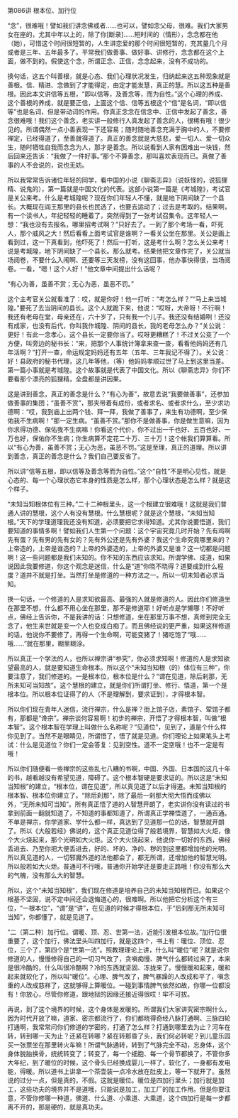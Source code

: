 第086讲 根本位、加行位

“念”，很难哦！譬如我们讲念佛或者……也可以，譬如念父母，很难。我们大家男女在座的，尤其中年以上的，除了你[断录]……短时间的（情形），念念都在他（她），可惜这个时间很短暂的，人生讲恋爱的那个时间很短暂的，充其量几个月或者是三年、五年最多了。平常我们做善事、做好事、讲修行，念念都在这个上面，做不到的。假使这个念，所谓正念、正信，念念起来，没有不成功的。

换句话，这五个叫善根，就是心态、我们心理状况发生，归纳起来这五种现象就是善根。信、精进、念做到了才能得定，由定才能发慧，真正的慧。所以这五种是善根。因此本文讲信等五根，“即以信等，及善念等，而为自性。”这个心理的养成、这个善根的养成，就是要正信，上面这个信、信等五根这个“信”是名词，“即以信等”也是名词，但是带动词的作用。你真正念念在信念中、正信中发起了善念，善念很难哦！我们这个善念，老实讲一般修行人真发起了善念的人，很稀有哦！很少见的。所谓偶然一点小善表现一下还容易；随时随地善念充满于胸中的人，不要修禅定，已经得道了，至善就得道了。真正的善念就是大慈悲，爱一切人、爱一切众生，随时牺牲自我而念念为人，那才是善念。所以说看到人家有困难出一块钱，然后回来还告诉：“我做了一件好事。”那个不算善念，那叫喜欢表现而已。真做了善事的人不会说的，说也无妨。

所以我常常告诉诸位年轻的同学，看中国的小说《聊斋志异》（说妖怪的，说狐狸精、说鬼的），第一篇就是中国文化的代表。这部小说第一篇是《考城隍》，考试官是关公来考。什么是考城隍呢？现在你们年轻人不懂，就是地下阴间缺了一个县长。大概现在阎王那里的县长也民选了，也要去运动了；过去是考取的。结果啊，有一个读书人，年纪轻轻的睡着了，突然得到了一张考试召集令。这年轻人一想：“我也没有去报名，哪里招考试啊？”只好去了。一到了那个考场一看，吓死人，那个威风之大！然后看看上面考试官是谁啊？一看关公坐在那里。关公是画上看到过，这一下真看到，他吓死了！然后一打听，这是考什么啊？怎么关公来考！说是考城隍，地下阴间缺了一个县长。那么就考。结果他把文章作完了，关公就当场阅卷，不要什么入闱啊、还要等三天发榜，没有这回事，他办事快得很，当场阅卷。一看，“嗯！这个人好！”他文章中间提出什么话呢？

“有心为善，虽善不赏；无心为恶，虽恶不罚。”

这个主考官关公就看准了：哎，就是你好！他一打听：“考怎么样？”“马上来当城隍。”要死了去当阴间的县长。这个人就跪下来，他说：“哎呀，大帝呀！不行啊！我还有老母在堂，母亲还在，六十岁了，只有我一个儿子。我还没有结婚咧！还没有成家，也没有后代，你叫我作城隍、阴间的县长，我的老母怎么办？”关公说：更好！有此一念孝心，这个县长一定要你当了。哎呀更糟糕了！不过关公变了一个方便，叫旁边的秘书长：“来，把那个人事统计簿拿来查一查，看看他妈妈还有几年活啊？”打开一查，命运规定妈妈还有五年（五年、三年我记不得了）。关公说：好！县政府的秘书代理，这几年等他，（等）他妈妈孝顺过世了马上到这里当差。第一篇小事就是考城隍。这个故事就是代表了中国文化。所以《聊斋志异》你们不要看那个漂亮的狐狸精，全盘都是讲因果。

这是讲到善念，真正的善念是什么？“有心为善”，故意去说“我要做善事”，还参加做善事的集团；“虽善不赏”，那夹带着有成份，或者求名、或者求什么，至少求功德啊：“哎，我到庙上出两个钱、拜一拜，我做了善事了，来生有功德啊，至少保佑我不生病啊！”那一定生病。“虽善不赏。”那你不是做善事，你是做生意嘛，因为你求得功德、保佑我不生病嘛！你看这个代价，你不过出一千也好、五百也好、一万也好，保佑你不生病；你生病算不定花二十万、三十万！这个帐我们算算看。所以“有心为善，虽善不赏；无心为恶，虽恶不罚。”这是至理，真正的道理。所以讲到善念，真正的善念是什么？我们自己要反省了。

所以讲“信等五根，即以信等及善念等而为自性。”这个“自性”不是明心见性，就是心态的、每一个心理状态它本身的性质是怎么样，那个心理状态是怎么样？就是这个样子。

“未知当知根体位有三种。”二十二种根里头，这一个根建立很难哦！这就是我们普通人讲的慧根，这个人有没有慧根。什么慧根呢？就是这个慧根，“未知当知根。”天下的学理道理我还没有知道，必须要把它求得知道。尤其你说要悟道，我们要知道的事情多啊！譬如我们人生第一个问题：这个宇宙究竟几时开始？先有鸡啊先有蛋？先有男的先有女的？先有外公还是先有外婆？我这个生命究竟哪里来的？上帝造的，上帝是谁造的？上帝的外婆造的，上帝的外婆又是谁？这一切都是问题啊！这一些问题都是我们未知的。你不知的东西应该求知。所谓学佛、成道，如果说因此我要修道，你这个观念是迷信，什么是“道”你晓不晓得？道要成到什么程度？道并不就是打坐。当然打坐是修道的一种方法之一。所以一切未知者必求当知。

换一句话，一个修道的人是求知欲最高、最强的人就是修道的人。因此你们修道坐在那里不想，什么都不用心坐在那里，那不是修道耶！好听点是学懒哪！不好听点，佛经上告诉你，不是我讲的话：只想修道，坐在那里万事不想，真修到完全无念了，他生来世就是变一个人也变成白痴了。而且佛经说的更严重，如果这样修道的话，他说你不要修了，再得一个生命啊，可能变猪了！猪吃饱了“哦……哦……”就在那里，糊里糊涂。

所以真正一个学法的人，也所以禅宗讲“参究”，你必须求知啊！修道的人是求知欲望最高的人，就是要知道生命根本。所以这个“未知当知根（的）体位有三种”，你要注意了，我们修道的。一是根本位，根本位是什么？“谓在见道，除后刹那，无所未知可当知故”。这个慧根的建立，就是你们所谓打坐、修行、悟道，第一个是根本位。所以根本位证得了的人（不是理解到，要求证到），才得根本智。

所以你们现在青年人迷信，流行禅宗，什么是禅？街上馆子店，素馆子、荤馆子都有，那都是“谗宗”。禅宗谈何容易啊！初步的禅宗，开悟了才得根本智，叫做“根本智”。这个根本智在学理上叫做什么名称呢？“见道位”，见到了，道是个什么样你见到了。当然不是眼睛见，所谓悟了，悟了就是见道。你们理论上如果笔头上考试：什么是见道位？你们一定会答复：见到空性。道不一定空哦！也不一定是有哦！

所以你们随便看一些禅宗的这些乱七八糟的书啊，中国、外国、日本国的这几十年的书，越看越没有希望见道，障碍了。这个根本智硬是要求证的。所以这是“未知当知根”的建立，“根本位，谓在见道”，所以真见道了以后才得道。未知当知根的根本智、根本位你建立了。“除后刹那”，除了最后一刹那大彻大悟而成佛以外，“无所未知可当知”。所有真正悟了道的人智慧开朗了，老实讲你没有读过的书拿到前面一翻就知道了，不知道的事都知道了，所谓真正学禅悟道了，一通百通。不单是禅宗，你学道家、学什么都一样，真达到了见道那一位的话，智慧就开朗了。所以《大般若经》佛说的，这个真正见道位得了般若境界，智慧如大火炬，像个大火烧起来，那个光明如大火炬。这个大火烧起来，他说你一切好的东西，佛经丢进去、乃至你把大便丢进去，好的、坏的、净的、秽的到这里都增加他的光明。所以真见道的人，一切邪魔外道的法他都会了，都无所谓，还增加他的智慧光明。所以般若如大火炬。普通可不行哦，普通你开始学还是要走正路哦！你没有那么大的气魄，没有那么大的智慧。

所以，这个“未知当知根”，我们现在修道是培养自己的未知当知根而已。如果这个根基不坚固，说不定中间还会退悔道心的，很难啊。所以他把它分析这个有三位，“一根本位”，“谓”是“讲”，在见道的时候才得根本位，于“后刹那无所未知可当知”，你都懂了，就是见道了。

“二（第二种）加行位。谓暖、顶、忍、世第一法，近能引发根本位故。”加行位很重要了，这个加行，佛法里头叫四加行，就是这四个，书上有：暖位、顶位、忍位，三个了，第四个是“世第一法”。照教理理论上讲，什么叫“暖位”呢？就是说你修道的人，慢慢修得自己的一切习气改了，贪嗔痴慢、脾气什么都转过来了，本来是很冷酷的，什么叫很冷酷啊？冷的东西就坚固、冻拢来了。慢慢暖和起来，暖和起来就软化了，所以叫“暖位”。心理、脾气改了，脾气暴躁的人改成和平了，嗔念重的人改成慈祥了，这就够得上算暖位。一碰到事情脾气依然如故，你哪一位都没有！你放心，尽管你修道，跟地狱的因缘还接近得很哎！牢不可拔。

再说，到了这个境界的时候，这个身体是发暖的。所谓我们大家讲究密宗啊什么，因为时代开放了嘛，道家、密宗都流行了，你们都晓得奇经八脉打通啊、三脉四轮打通啊，我常常问你们修道的学密的，打通了怎么样？打通到哪里去为止？河车在转，转到哪一天为止？还紧在转哪？紧在转那昏了头，我们何必转呢？到儿童乐园买一张票坐在那里转火车嘛！所谓气脉通转，转到了气脉完全不动，忘身体，这个身体脱胎换骨，统统转变了；转变了，每一个细胞、每一个骨节都换了，不管你多大年纪，到了暖位的时候，这个骨头已经换成婴儿一样了，软化了，一身都有发电能，得暖。所以道书上讲拿一个茶壶装一点冷水放在肚皮上，等一下就开了。虽然说的过分一点，但是真的，不假。这就是暖位。暖位是四加行里头；加行就是加工，这些功夫的境界并不是道哦，只能说是加工，加工厂的加工作用。但是你要注意，不管你修哪一种道，佛道、什么道、小乘道、大乘道，这个四加行是每一步都离不开的，那是硬的，就是真功夫。


